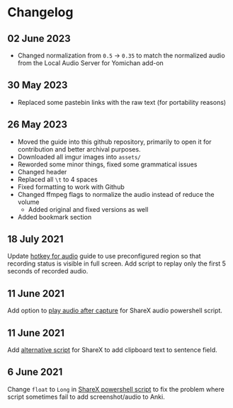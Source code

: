 # Changelog

## 02 June 2023
- Changed normalization from `0.5` -> `0.35` to match the normalized audio from the Local Audio Server for Yomichan add-on

## 30 May 2023
- Replaced some pastebin links with the raw text (for portability reasons)

## 26 May 2023
- Moved the guide into this github repository, primarily to open it for contribution and better archival purposes.
- Downloaded all imgur images into `assets/`
- Reworded some minor things, fixed some grammatical issues
- Changed header
- Replaced all `\t` to 4 spaces
- Fixed formatting to work with Github
- Changed ffmpeg flags to normalize the audio instead of reduce the volume
    - Added original and fixed versions as well
- Added bookmark section

## 18 July 2021
Update [hotkey for audio](https://rentry.co/mining#hotkey-for-audio) guide to use preconfigured region so that recording status is visible in full screen. Add script to replay only the first 5 seconds of recorded audio.

## 11 June 2021
Add option to [play audio after capture](https://rentry.co/mining#hotkey-for-audio) for ShareX audio powershell script.

## 11 June 2021
Add [alternative script](https://rentry.co/mining#alternative-add-clipboard-text-to-sentence-field) for ShareX to add clipboard text to sentence field. 

## 6 June 2021
Change `float` to `Long` in [ShareX powershell script](https://rentry.co/mining#hotkey-for-screenshot) to fix the problem where script sometimes fail to add screenshot/audio to Anki.
